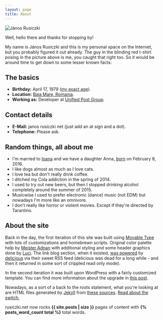 ```yaml
---
layout: page
title: About
---
```

![János Rusiczki](https://content.rusiczki.net/2009/04/janos-rusiczki-150x150.jpg "János Rusiczki")

Well, hello there and thanks for stopping by!

My name is János Rusiczki and this is my personal space on the Internet, but you probably figured it out already. The guy in the blinding red t-shirt posing in the picture above is me, you caught that right too. So it would be around time to get down to some lesser known facts:

## The basics

- **Birthday:** April 17, 1979 ([my exact age](https://www.wolframalpha.com/input/?i=april+17,+1979)).
- **Location:** [Baia Mare, Romania](http://www.openstreetmap.org/?lat=47.6522&lon=23.5652&zoom=13&layers=M).
- **Working as:** Developer at [Unified Post Group](https://www.unifiedpost.com/).

## Contact details

- **E-Mail:** janos rusiczki net (just add an at sign and a dot).
- **Telephone:** Please ask.

## Random things, all about me

- I'm married to [Ioana](http://www.flickr.com/photos/ioana) and we have a daughter Anna, [born](https://www.rusiczki.net/2016/02/08/rusiczki-anna-olivia/) on February 8, 2016.
- I like dogs almost as much as I love cats.
- I love tea but don't really drink coffee.
- I ditched my Cola addiction in the spring of 2014.
- I used to try out new beers, but then I stopped drinking alcohol completely around the summer of 2015.
- Musicwise I used to prefer electronic (dance) music (not EDM) but nowadays I'm more like an omnivore.
- I don't really like horror or violent movies. Except if they're directed by Tarantino.

## About the site

Back in the day, the first iteration of this site was built using [Movable Type](http://www.movabletype.org/) with lots of customizations and homebrewn scripts. Original color palette help by [Meister Adnan](http://www.adnan.ro/) with additional styling and some header graphics done by [Luci](http://www.lucianmarin.ro/). The link blog section, when it existed, [was powered](https://www.rusiczki.net/2004/10/02/the-brand-spanking-new-link-blog/) by [delicious](http://del.icio.us/) via their sweet RSS feed (delicious was dead for a long while - and then it returned in some sort of crippled read only mode).

In the second iteration it was built upon WordPress with a fairly customized template. You can find more information about the upgrade in [this post](http://www.rusiczki.net/2009/04/02/keeping-up-with-the-times/).

Nowadays, as a sort of a back to the roots statement, what you're looking at are HTML files generated by [Jekyll](https://jekyllrb.com/) from [these sources](https://github.com/janosrusiczki/janosrusiczki). [Read about the switch.](http://www.rusiczki.net/2018/01/08/a-new-blogging-engine/)

rusiczki.net now rocks **{{ site.posts | size }}** pages of content with **{% posts_word_count total %}** total words.
